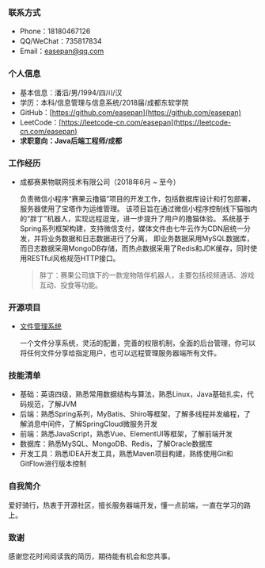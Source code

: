 ### 联系方式

- Phone：18180467126
- QQ/WeChat：735817834
- Email：easepan@qq.com

### 个人信息

- 基本信息：潘滔/男/1994/四川/汉
- 学历：本科/信息管理与信息系统/2018届/成都东软学院
- GitHub：[https://github.com/easepan](https://github.com/easepan)
- LeetCode：[https://leetcode-cn.com/easepan](https://leetcode-cn.com/easepan)
- **求职意向：Java后端工程师/成都**

### 工作经历

- 成都赛果物联网技术有限公司（2018年6月 ~ 至今）

	负责微信小程序“赛果云撸猫”项目的开发工作，包括数据库设计和打包部署，服务器使用了宝塔作为运维管理。
	该项目旨在通过微信小程序控制线下猫咖内的“胖丁”机器人，实现远程逗宠，进一步提升了用户的撸猫体验。
	系统基于Spring系列框架构建，支持微信支付，媒体文件由七牛云作为CDN层统一分发，并将业务数据和日志数据进行了分离，
	即业务数据采用MySQL数据库，而日志数据采用MongoDB存储，而热点数据采用了Redis和JDK缓存，同时使用RESTful风格规范HTTP接口。
		
	> 胖丁：赛果公司旗下的一款宠物陪伴机器人，主要包括视频通话、游戏互动、投食等功能。

### 开源项目

- [文件管理系统](https://github.com/code4everything/efo)

	一个文件分享系统，灵活的配置，完善的权限机制，全面的后台管理，你可以将任何文件分享给指定用户，也可以远程管理服务器端所有文件。

### 技能清单

- 基础：英语四级，熟悉常用数据结构与算法，熟悉Linux，Java基础扎实，代码规范，了解JVM
- 后端：熟悉Spring系列，MyBatis、Shiro等框架，了解多线程并发编程，了解消息中间件，了解SpringCloud微服务开发
- 前端：熟悉JavaScript，熟悉Vue、ElementUI等框架，了解前端开发
- 数据库：熟悉MySQL、MongoDB、Redis，了解Oracle数据库
- 开发工具：熟悉IDEA开发工具，熟悉Maven项目构建，熟练使用Git和GitFlow进行版本控制

### 自我简介

爱好骑行，热衷于开源社区，擅长服务器端开发，懂一点前端，一直在学习的路上。

### 致谢 

感谢您花时间阅读我的简历，期待能有机会和您共事。
